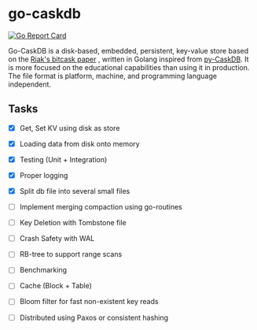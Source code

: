 # go-caskdb

[![Go Report Card](https://goreportcard.com/badge/github.com/abesheknarayan/go-caskdb)](https://goreportcard.com/report/github.com/abesheknarayan/go-caskdb)

Go-CaskDB is a disk-based, embedded, persistent, key-value store based on the [Riak's bitcask paper](https://riak.com/assets/bitcask-intro.pdf) , written in Golang inspired from [py-CaskDB](https://github.com/avinassh/py-caskdb). It is more focused on the educational capabilities than using it in production. The file format is platform, machine, and programming language independent.

## Tasks
- [x] Get, Set KV using disk as store
- [x] Loading data from disk onto memory 
- [x] Testing (Unit + Integration)
- [x] Proper logging
- [x] Split db file into several small files 
- [ ] Implement merging compaction using go-routines
- [ ] Key Deletion with Tombstone file
- [ ] Crash Safety with WAL
- [ ] RB-tree to support range scans
- [ ] Benchmarking
- [ ] Cache (Block + Table)
- [ ] Bloom filter for fast non-existent key reads
- [ ] Distributed using Paxos or consistent hashing


